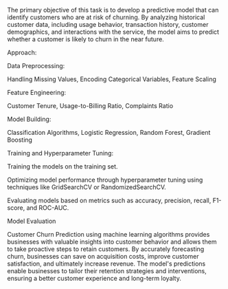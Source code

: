 The primary objective of this task is to develop a predictive model that can identify customers who are at risk of churning. By analyzing historical customer data, including usage behavior, transaction history, customer demographics, and interactions with the service, the model aims to predict whether a customer is likely to churn in the near future.

Approach:

Data Preprocessing:

Handling Missing Values,
Encoding Categorical Variables,
Feature Scaling

Feature Engineering:

Customer Tenure,
Usage-to-Billing Ratio,
Complaints Ratio

Model Building:

Classification Algorithms,
Logistic Regression,
Random Forest,
Gradient Boosting

Training and Hyperparameter Tuning:

Training the models on the training set.

Optimizing model performance through hyperparameter tuning using techniques like GridSearchCV or RandomizedSearchCV.

Evaluating models based on metrics such as accuracy, precision, recall, F1-score, and ROC-AUC.

Model Evaluation

Customer Churn Prediction using machine learning algorithms provides businesses with valuable insights into customer behavior and allows them to take proactive steps to retain customers. By accurately forecasting churn, businesses can save on acquisition costs, improve customer satisfaction, and ultimately increase revenue. The model's predictions enable businesses to tailor their retention strategies and interventions, ensuring a better customer experience and long-term loyalty.




